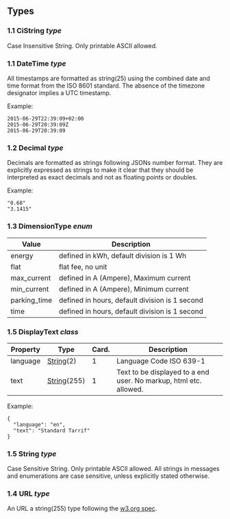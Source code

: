 ## Types

### 1.1 CiString *type*

Case Insensitive String. Only printable ASCII allowed.

### 1.1 DateTime *type*
 
All timestamps are formatted as string(25) using the combined date and time format from the ISO 8601 standard. The absence of the timezone designator implies a UTC timestamp.


Example:

    2015-06-29T22:39:09+02:00
    2015-06-29T20:39:09Z
    2015-06-29T20:39:09

    
### 1.2 Decimal *type*

Decimals are formatted as strings following JSONs number format. They are explicitly expressed as strings to make it clear that they should be interpreted as exact decimals and not as floating points or doubles.

Example:

    "0.68"
    "3.1415"

    
### 1.3 DimensionType *enum*

| Value        | Description                                          |
| ------------ | ---------------------------------------------------- |
| energy       | defined in kWh, default division is 1 Wh             |
| flat         | flat fee, no unit                                    |
| max_current  | defined in A (Ampere), Maximum current               |
| min_current  | defined in A (Ampere), Minimum current               |
| parking_time | defined in hours, default division is 1 second       |
| time         | defined in hours, default division is 1 second       |


### 1.5 DisplayText *class*

| Property        | Type                           | Card. | Description                                                       |
|-----------------|--------------------------------|-------|-------------------------------------------------------------------|
| language        | [String](#15-string-type)(2)   | 1     | Language Code ISO 639-1                                           |
| text            | [String](#15-string-type)(255) | 1     | Text to be displayed to a end user. No markup, html etc. allowed. |

Example:
 
    {
      "language": "en",
      "text": "Standard Tarrif"
    }


### 1.5 String *type*

Case Sensitive String. Only printable ASCII allowed. All strings in
messages and enumerations are case sensitive, unless explicitly stated
otherwise.
    

### 1.4 URL *type*

An URL a string(255) type following the [w3.org spec](http://www.w3.org/Addressing/URL/uri-spec.html).
